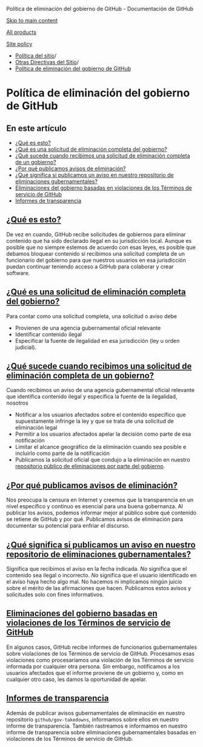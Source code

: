 Política de eliminación del gobierno de GitHub - Documentación de GitHub

[Skip to main content](#main-content)

[All products](/es)

[Site policy](/site-policy)

* [Política del sitio](/es/site-policy)/
* [Otras Directivas del Sitio](/es/site-policy/other-site-policies)/
* [Política de eliminación del gobierno de GitHub](/es/site-policy/other-site-policies/github-government-takedown-policy)

Política de eliminación del gobierno de GitHub
==========

En este artículo
----------

* [¿Qué es esto?](#what-is-this)
* [¿Qué es una solicitud de eliminación completa del gobierno?](#what-is-a-complete-government-takedown-request)
* [¿Qué sucede cuando recibimos una solicitud de eliminación completa de un gobierno?](#what-happens-when-we-receive-a-complete-takedown-request-from-a-government)
* [¿Por qué publicamos avisos de eliminación?](#why-do-we-publicly-post-takedown-notices)
* [¿Qué significa si publicamos un aviso en nuestro repositorio de eliminaciones gubernamentales?](#what-does-it-mean-if-we-post-a-notice-in-our-gov-takedowns-repository)
* [Eliminaciones del gobierno basadas en violaciones de los Términos de servicio de GitHub](#government-takedowns-based-on-violations-of-githubs-terms-of-service)
* [Informes de transparencia](#transparency-reporting)

[¿Qué es esto?](#what-is-this)
----------

De vez en cuando, GitHub recibe solicitudes de gobiernos para eliminar contenido que ha sido declarado ilegal en su jurisdicción local. Aunque es posible que no siempre estemos de acuerdo con esas leyes, es posible que debamos bloquear contenido si recibimos una solicitud completa de un funcionario del gobierno para que nuestros usuarios en esa jurisdicción puedan continuar teniendo acceso a GitHub para colaborar y crear software.

[¿Qué es una solicitud de eliminación completa del gobierno?](#what-is-a-complete-government-takedown-request)
----------

Para contar como una solicitud completa, una solicitud o aviso debe

* Provienen de una agencia gubernamental oficial relevante
* Identificar contenido ilegal
* Especificar la fuente de ilegalidad en esa jurisdicción (ley u orden judicial).

[¿Qué sucede cuando recibimos una solicitud de eliminación completa de un gobierno?](#what-happens-when-we-receive-a-complete-takedown-request-from-a-government)
----------

Cuando recibimos un aviso de una agencia gubernamental oficial relevante que identifica contenido ilegal y especifica la fuente de la ilegalidad, nosotros

* Notificar a los usuarios afectados sobre el contenido específico que supuestamente infringe la ley y que se trata de una solicitud de eliminación legal
* Permitir a los usuarios afectados apelar la decisión como parte de esa notificación
* Limitar el alcance geográfico de la eliminación cuando sea posible e incluirlo como parte de la notificación
* Publicamos la solicitud oficial que condujo a la eliminación en nuestro [repositorio público de eliminaciones por parte del gobierno](https://github.com/github/gov-takedowns).

[¿Por qué publicamos avisos de eliminación?](#why-do-we-publicly-post-takedown-notices)
----------

Nos preocupa la censura en Internet y creemos que la transparencia en un nivel específico y continuo es esencial para una buena gobernanza. Al publicar los avisos, podemos informar mejor al público sobre qué contenido se retiene de GitHub y por qué. Publicamos avisos de eliminación para documentar su potencial para enfriar el discurso.

[¿Qué significa si publicamos un aviso en nuestro repositorio de eliminaciones gubernamentales?](#what-does-it-mean-if-we-post-a-notice-in-our-gov-takedowns-repository)
----------

Significa que recibimos el aviso en la fecha indicada. *No* significa que el contenido sea ilegal o incorrecto. *No* significa que el usuario identificado en el aviso haya hecho algo mal. No hacemos ni implicamos ningún juicio sobre el mérito de las afirmaciones que hacen. Publicamos estos avisos y solicitudes solo con fines informativos.

[Eliminaciones del gobierno basadas en violaciones de los Términos de servicio de GitHub](#government-takedowns-based-on-violations-of-githubs-terms-of-service)
----------

En algunos casos, GitHub recibe informes de funcionarios gubernamentales sobre violaciones de los Términos de servicio de GitHub. Procesamos esas violaciones como procesaríamos una violación de los Términos de servicio informada por cualquier otra persona. Sin embargo, notificamos a los usuarios afectados que el informe proviene de un gobierno y, como en cualquier otro caso, les damos la oportunidad de apelar.

[Informes de transparencia](#transparency-reporting)
----------

Además de publicar avisos gubernamentales de eliminación en nuestro repositorio `github/gov-takedowns`, informamos sobre ellos en nuestro informe de transparencia. También rastreamos e informamos en nuestro informe de transparencia sobre eliminaciones gubernamentales basadas en violaciones de los Términos de servicio de GitHub.
